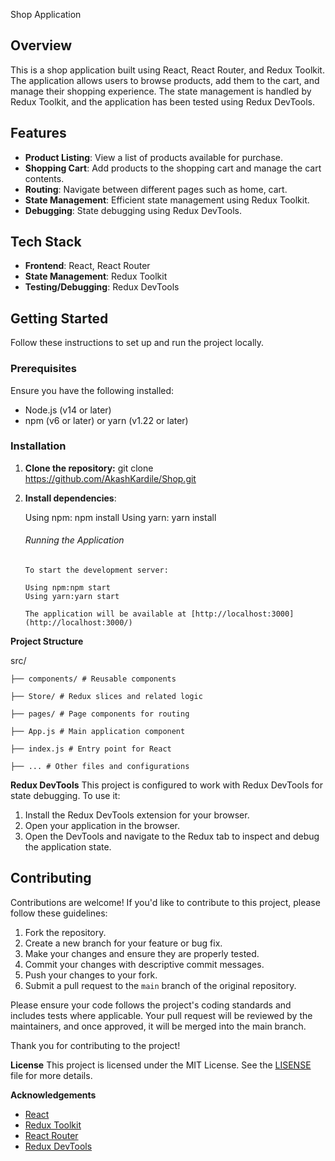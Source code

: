 Shop Application

## Overview

This is a shop application built using React, React Router, and Redux Toolkit. The application allows users to browse products, add them to the cart, and manage their shopping experience. The state management is handled by Redux Toolkit, and the application has been tested using Redux DevTools.

## Features

- **Product Listing**: View a list of products available for purchase.
- **Shopping Cart**: Add products to the shopping cart and manage the cart contents.
- **Routing**: Navigate between different pages such as home,  cart.
- **State Management**: Efficient state management using Redux Toolkit.
- **Debugging**: State debugging using Redux DevTools.

## Tech Stack

- **Frontend**: React, React Router
- **State Management**: Redux Toolkit
- **Testing/Debugging**: Redux DevTools

## Getting Started

Follow these instructions to set up and run the project locally.

### Prerequisites

Ensure you have the following installed:

- Node.js (v14 or later)
- npm (v6 or later) or yarn (v1.22 or later)

### Installation

1.  **Clone the repository:**
    git clone  https://github.com/AkashKardile/Shop.git
    

2.  **Install dependencies**:

    Using npm: npm install
    Using yarn: yarn install

    ###### Running the Application

        To start the development server:

        Using npm:npm start
        Using yarn:yarn start

        The application will be available at [http://localhost:3000](http://localhost:3000/)

   

**Project Structure**

src/

    ├── components/ # Reusable components

    ├── Store/ # Redux slices and related logic

    ├── pages/ # Page components for routing

    ├── App.js # Main application component

    ├── index.js # Entry point for React

    ├── ... # Other files and configurations

**Redux DevTools**
This project is configured to work with Redux DevTools for state debugging. To use it:

1. Install the Redux DevTools extension for your browser.
2. Open your application in the browser.
3. Open the DevTools and navigate to the Redux tab to inspect and debug the application state.

## Contributing

Contributions are welcome! If you'd like to contribute to this project, please follow these guidelines:

1. Fork the repository.
2. Create a new branch for your feature or bug fix.
3. Make your changes and ensure they are properly tested.
4. Commit your changes with descriptive commit messages.
5. Push your changes to your fork.
6. Submit a pull request to the `main` branch of the original repository.

Please ensure your code follows the project's coding standards and includes tests where applicable. Your pull request will be reviewed by the maintainers, and once approved, it will be merged into the main branch.

Thank you for contributing to the project!

**License**
This project is licensed under the MIT License. See the [LISENSE](LISENSE) file for more details.

**Acknowledgements**

- [React](https://reactjs.org/)
- [Redux Toolkit](https://redux-toolkit.js.org/)
- [React Router](https://reactrouter.com/)
- [Redux DevTools](http://extension.remotedev.io/)
